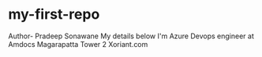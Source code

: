 # my-first-repo
Author- Pradeep Sonawane
My details below
I'm Azure Devops engineer at Amdocs Magarapatta Tower 2
Xoriant.com

